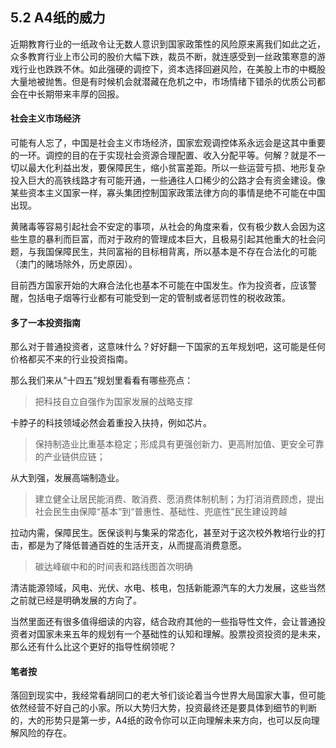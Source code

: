 ## 5.2 A4纸的威力
近期教育行业的一纸政令让无数人意识到国家政策性的风险原来离我们如此之近，众多教育行业上市公司的股价大幅下跌，裁员不断，就连感受到一丝政策寒意的游戏行业也跌跌不休。如此强硬的调控下，资本选择回避风险，在美股上市的中概股大量地被抛售。但是有时候机会就潜藏在危机之中，市场情绪下错杀的优质公司都会在中长期带来丰厚的回报。

#### 社会主义市场经济
可能有人忘了，中国是社会主义市场经济，国家宏观调控体系永远会是这其中重要的一环。调控的目的在于实现社会资源合理配置、收入分配平等。何解？就是不一切以最大化利益出发，要保障民生，缩小贫富差距。所以一些运营亏损、地形复杂投入巨大的高铁线路才有可能开通，一些通往人口稀少的公路才会有资金建设。像某些资本主义国家一样，寡头集团控制国家政策法律方向的事情是绝不可能在中国出现。

黄赌毒等容易引起社会不安定的事项，从社会的角度来看，仅有极少数人会因为这些生意的暴利而巨富，而对于政府的管理成本巨大，且极易引起其他重大的社会问题，与我国保障民生，共同富裕的目标相背离，所以基本是不存在合法化的可能（澳门的赌场除外，历史原因）。

目前西方国家开始的大麻合法化也基本不可能在中国发生。作为投资者，应该警醒，包括电子烟等行业都有可能受到一定的管制或者惩罚性的税收政策。

#### 多了一本投资指南
那么对于普通投资者，这意味什么？好好翻一下国家的五年规划吧，这可能是任何价格都买不来的行业投资指南。

那么我们来从“十四五”规划里看看有哪些亮点：

> 把科技自立自强作为国家发展的战略支撑

卡脖子的科技领域必然会着重投入扶持，例如芯片。

> 保持制造业比重基本稳定；形成具有更强创新力、更高附加值、更安全可靠的产业链供应链；

从大到强，发展高端制造业。

> 建立健全让居民能消费、敢消费、愿消费体制机制；为打消消费顾虑，提出社会民生由保障“基本”到“普惠性、基础性、兜底性”民生建设跨越

拉动内需，保障民生。医保谈判与集采的常态化，甚至对于这次校外教培行业的打击，都是为了降低普通百姓的生活开支，从而提高消费意愿。

> 碳达峰碳中和的时间表和路线图首次明确

清洁能源领域，风电、光伏、水电、核电，包括新能源汽车的大力发展，这些当然之前就已经是明确发展的方向了。

当然里面还有很多值得细读的内容，结合政府其他的一些指导性文件，会让普通投资者对国家未来五年的规划有一个基础性的认知和理解。股票投资投资的是未来，那么还有什么比这个更好的指导性纲领呢？

#### 笔者按
落回到现实中，我经常看胡同口的老大爷们谈论着当今世界大局国家大事，但可能依然经营不好自己的小家。所以大势归大势，投资最终还是要具体到细节的判断的，大的形势只是第一步，A4纸的政令你可以正向理解未来方向，也可以反向理解风险的存在。
